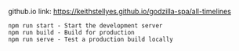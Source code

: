 github.io link: https://keithstellyes.github.io/godzilla-spa/all-timelines

    npm run start - Start the development server
    npm run build - Build for production
    npm run serve - Test a production build locally
